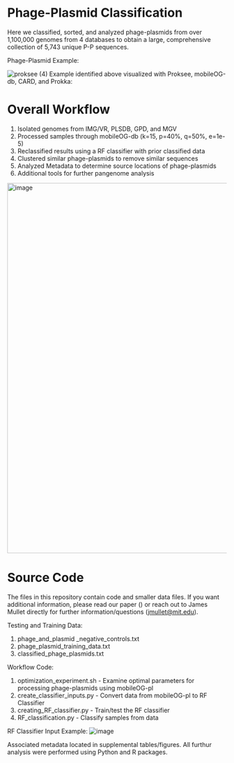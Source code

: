 # Phage-Plasmid Classification

Here we classified, sorted, and analyzed phage-plasmids from over 1,100,000 genomes from 4 databases to obtain a large, comprehensive collection of 5,743 unique P-P sequences.

Phage-Plasmid Example:

![proksee (4)](https://github.com/jamesm224/phage-plasmid-classification/assets/86495895/ebe7a099-d634-4f36-bf60-c70e560b195d)
Example identified above visualized with Proksee, mobileOG-db, CARD, and Prokka:
 
# Overall Workflow

1. Isolated genomes from IMG/VR, PLSDB, GPD, and MGV
2. Processed samples through mobileOG-db (k=15, p=40%, q=50%, e=1e-5)
3. Reclassified results using a RF classifier with prior classified data
4. Clustered similar phage-plasmids to remove similar sequences
5. Analyzed Metadata to determine source locations of phage-plasmids
6. Additional tools for further pangenome analysis
   
<img width="850" alt="image" src="https://github.com/jamesm224/phage-plasmid-classification/assets/86495895/65a08f67-2b46-47af-9348-ccfe7593f3b9">

# Source Code

The files in this repository contain code and smaller data files. If you want additional information, please read our paper () or reach out to James Mullet directly for further information/questions (jmullet@mit.edu).

Testing and Training Data:

   1. phage_and_plasmid _negative_controls.txt
   2. phage_plasmid_training_data.txt
   3. classified_phage_plasmids.txt

Workflow Code:

   1. optimization_experiment.sh - Examine optimal parameters for processing phage-plasmids using mobileOG-pl
   2. create_classifier_inputs.py - Convert data from mobileOG-pl to RF Classifier
   3. creating_RF_classifier.py - Train/test the RF classifier
   4. RF_classification.py - Classify samples from data
   

RF Classifier Input Example:
![image](https://github.com/jamesm224/phage-plasmid-classification/assets/86495895/5fe27d62-1b4e-42a2-9725-d765ab1f3d4c)

Associated metadata located in supplemental tables/figures. All furthur analysis were performed using Python and R packages.
